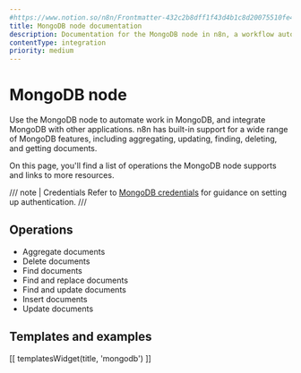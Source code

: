 ```yaml
---
#https://www.notion.so/n8n/Frontmatter-432c2b8dff1f43d4b1c8d20075510fe4
title: MongoDB node documentation
description: Documentation for the MongoDB node in n8n, a workflow automation platform. Includes details of operations and configuration, and links to examples and credentials information.
contentType: integration
priority: medium
---
```


# MongoDB node

Use the MongoDB node to automate work in MongoDB, and integrate MongoDB with other applications. n8n has built-in support for a wide range of MongoDB features, including aggregating, updating, finding, deleting, and getting documents. 

On this page, you'll find a list of operations the MongoDB node supports and links to more resources.

/// note | Credentials
Refer to [MongoDB credentials](/integrations/builtin/credentials/mongodb/) for guidance on setting up authentication. 
///

## Operations

* Aggregate documents
* Delete documents
* Find documents
* Find and replace documents
* Find and update documents
* Insert documents
* Update documents

## Templates and examples

<!-- see https://www.notion.so/n8n/Pull-in-templates-for-the-integrations-pages-37c716837b804d30a33b47475f6e3780 -->
[[ templatesWidget(title, 'mongodb') ]]
